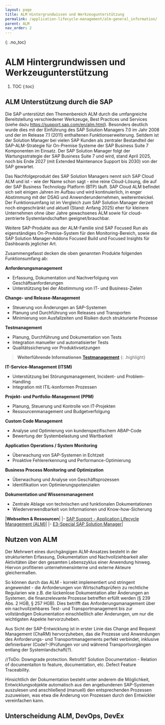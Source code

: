 ```yaml
---
layout: page
title: ALM Hintergrundwissen und Werkzeugunterstützung
permalink: /application-lifecycle-management/alm-general_information/
parent: ALM
nav_order: 2
---
```


{: .no_toc}
# ALM Hintergrundwissen und Werkzeugunterstützung

1. TOC
{:toc}

## ALM Unterstützung durch die SAP
Die SAP unterstützt den Themenbereich ALM durch die umfangreiche Bereitstellung verschiedener Werkzeuge, Best Practices und Services (siehe dazu https://support.sap.com/en/alm.html). Besonders deutlich wurde dies mit der Einführung des SAP Solution Managers 7.0 im Jahr 2008 und der im Release 7.1 (2011) enthaltenen Funktionserweiterung. Seitdem ist der Solution Manager bei vielen SAP Kunden als zentraler Bestandteil der SAP-ALM-Strategie für On-Premise Systeme der SAP Business Suite 7 Komponenten im Einsatz. Der SAP Solution Manager folgt der Wartungsstrategie der SAP Business Suite 7 und wird, stand April 2025, noch bis Ende 2027 (mit Extended Maintenance Support bis 2030) von der SAP gewartet.

Das Nachfolgeprodukt des SAP Solution Managers nennt sich SAP Cloud ALM und ist - wie der Name schon sagt - eine reine Cloud-Lösung, die auf der SAP Business Technology Platform (BTP) läuft. SAP Cloud ALM befindet sich seit einigen Jahren im Aufbau und wird kontinuierlich, in enger Abstimmung mit der DSAG und Anwenderundernehmen, weiterentwickel. Der Funktionsumfang ist im Vergleich zum SAP Solution Manager derzeit noch eingeschränkt und aktuell (Stand: Anfang 2025) eher für kleinere Unternehmen ohne über Jahre gewachsenes ALM sowie für cloud-zentrierte Systemlandschaften geeignet/brauchbar.

Weitere SAP-Produkte aus der ALM-Familie sind SAP Focused Run als eigenständiges On-Premise-System für den Monitoring-Bereich, sowie die SAP Solution Manager-Addons Focused Build und Focused Insights für Dashboards jeglicher Art.

Zusammengefasst decken die oben genannten Produkte folgenden Funktionsumfang ab:

**Anforderungsmanagement**
- Erfassung, Dokumentation und Nachverfolgung von Geschäftsanforderungen
- Unterstützung bei der Abstimmung von IT- und Business-Zielen

**Change- und Release-Management**
- Steuerung von Änderungen an SAP-Systemen
- Planung und Durchführung von Releases und Transporten
- Minimierung von Ausfallzeiten und Risiken durch strukturierte Prozesse

**Testmanagement**
- Planung, Durchführung und Dokumentation von Tests
- Integration manueller und automatisierter Tests
- Qualitätssicherung vor Produktivsetzungen
>**Weiterführende Informationen**
[**Testmanagement**](/ABAP-Leitfaden/testing/index)
{: .highlight}


**IT-Service-Management (ITSM)**
- Unterstützung bei Störungsmanagement, Incident- und Problem-Handling
- Integration mit ITIL-konformen Prozessen

**Projekt- und Portfolio-Management (PPM)**
- Planung, Steuerung und Kontrolle von IT-Projekten
- Ressourcenmanagement und Budgetverfolgung

**Custom Code Management**
- Analyse und Optimierung von kundenspezifischem ABAP-Code
- Bewertung der Systembelastung und Wartbarkeit

**Application Operations / System Monitoring**
- Überwachung von SAP-Systemen in Echtzeit
- Proaktive Fehlererkennung und Performance-Optimierung

**Business Process Monitoring und Optimization**
- Überwachung und Analyse von Geschäftsprozessen
- Identifikation von Optimierungspotenzialen

**Dokumentation und Wissensmanagement**
- Zentrale Ablage von technischen und funktionalen Dokumentationen
- Wiederverwendbarkeit von Informationen und Know-how-Sicherung

|**Webseiten & Ressourcen**|
|- [SAP Support - Application Lifecycle Management (ALM)](https://support.sap.com/en/alm.html)|
|- [E3-Special SAP Solution Manager](https://e3mag.com/wp-content/uploads/2018/03/1205-E-3_Extra.pdf)|

## Nutzen von ALM
Der Mehrwert eines durchgängigen ALM-Ansatzes besteht in der strukturierten Erfassung, Dokumentation und Nachvollziehbarkeit aller Aktivitäten über den gesamten Lebenszyklus einer Anwendung hinweg. Hiervon profitieren unternehmensinterne und externe Akteure gleichermaßen.

So können durch das ALM - korrekt implementiert und stringent angewendet - die Anforderungen von Wirtschaftsprüfern zu rechtliche Regularien wie z.B. die lückenlose Dokumentation aller Änderungen an Systemen, die finanzrelevante Prozesse betreffen erfüllt werden (§ 239 Abs. 2 HGB, § 257 HGB). Dies betrifft das Anforderungsmanagement über ein nachvollziehbares Test- und Transportmanagement bis zur vollständigen Dokumentation einschließlich aller Änderungen, um nur die wichtigsten Aspekte hervorzuheben.

Aus Sicht der SAP-Entwicklung ist in erster Linie das Change and Request Management (ChaRM) hervorzuheben, das die Prozesse und Anwendungen des Anforderungs- und Transportmanagements perfekt verbindet, inklusive definierbarer (Code?-)Prüfungen vor und während Transportvorgängen entlang der Systemlandschaft(?).

//ToDo: Downgrade protection. Retrofit? Solution Documentation - Relation of documentaiton to feature, documentation, etc. Defect Feature Traceability.  

Hinsichtlich der Dokumentation besteht unter anderem die Möglichkeit, Entwicklungsobjekte automatisch aus den angebundenen SAP-Systemen auszulesen und anschließend (manuell) den entsprechenden Prozessen zuzuweisen, was etwa die Änderung von Prozessen durch den Entwickler vereinfachen kann.

## Unterscheidung ALM, DevOps, DevEx
